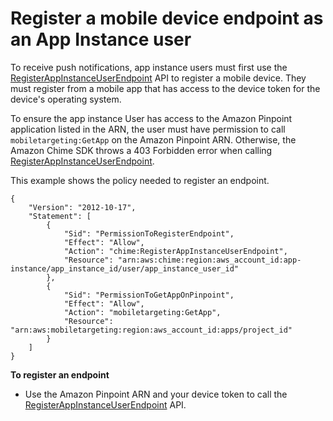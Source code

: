 # Register a mobile device endpoint as an App Instance user<a name="register-endpoint"></a>

To receive push notifications, app instance users must first use the [RegisterAppInstanceUserEndpoint](https://docs.aws.amazon.com/chime-sdk/latest/APIReference/API_identity-chime_RegisterAppInstanceUserEndpoint.html) API to register a mobile device\. They must register from a mobile app that has access to the device token for the device's operating system\.

To ensure the app instance User has access to the Amazon Pinpoint application listed in the ARN, the user must have permission to call `mobiletargeting:GetApp` on the Amazon Pinpoint ARN\. Otherwise, the Amazon Chime SDK throws a 403 Forbidden error when calling [RegisterAppInstanceUserEndpoint](https://docs.aws.amazon.com/chime-sdk/latest/APIReference/API_identity-chime_RegisterAppInstanceUserEndpoint.html)\.

This example shows the policy needed to register an endpoint\.

```
{ 
    "Version": "2012-10-17",
    "Statement": [
        {
            "Sid": "PermissionToRegisterEndpoint",
            "Effect": "Allow",
            "Action": "chime:RegisterAppInstanceUserEndpoint",
            "Resource": "arn:aws:chime:region:aws_account_id:app-instance/app_instance_id/user/app_instance_user_id"
        },
        {
            "Sid": "PermissionToGetAppOnPinpoint",
            "Effect": "Allow",
            "Action": "mobiletargeting:GetApp",
            "Resource": "arn:aws:mobiletargeting:region:aws_account_id:apps/project_id"
        }
    ]
}
```

**To register an endpoint**
+ Use the Amazon Pinpoint ARN and your device token to call the [RegisterAppInstanceUserEndpoint](https://docs.aws.amazon.com/chime-sdk/latest/APIReference/API_identity-chime_RegisterAppInstanceUserEndpoint.html) API\.